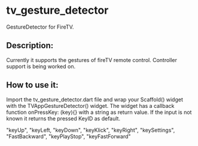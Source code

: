 # tv_gesture_detector

GestureDetector for FireTV.

## Description:

Currently it supports the gestures of fireTV remote control. Controller support is being worked on.

## How to use it:

Import the tv_gesture_detector.dart file and wrap your Scaffold() widget with the TVAppGestureDetector() widget. The widget has a callback function onPressKey: (key){} with a string as return value. If the input is not known it returns the pressed KeyID as default.

"keyUp",
"keyLeft,
"keyDown",
"keyKlick",
"keyRight",
"keySettings",
"FastBackward",
"keyPlayStop",
"keyFastForward"